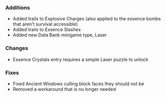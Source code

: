 ### Additions
- Added trails to Explosive Charges (also applied to the essence bombs that aren't survival accessible)
- Added trails to Essence Slashes
- Added new Data Bank minigame type, Laser

### Changes
- Essence Crystals entry requires a simple Laser puzzle to unlock

### Fixes
- Fixed Ancient Windows culling block faces they should not be
- Removed a workaround that is no longer needed